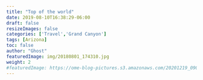 ```yaml
---
title: "Top of the world"
date: 2019-08-10T16:38:29-06:00
draft: false
resizeImages: false
categories: ['Travel','Grand Canyon']
tags: [Arizona]
toc: false
author: "Ghost"
featuredImage: img/20180801_174310.jpg
weight: 2
#featuredImage: https://ome-blog-pictures.s3.amazonaws.com/20201219_090825.jpg
---
```


